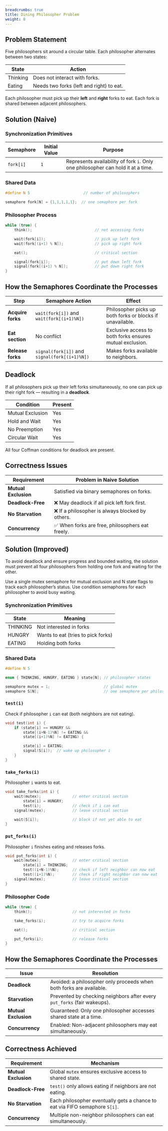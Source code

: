 ```yaml
---
breadcrumbs: true
title: Dining Philosopher Problem
weight: 8
---
```

## Problem Statement

Five philosophers sit around a circular table. Each philosopher alternates between two states:

| State    | Action                                   |
| -------- | ---------------------------------------- |
| Thinking | Does not interact with forks.            |
| Eating   | Needs two forks (left and right) to eat. |

Each philosopher must pick up their **left** and **right** forks to eat. Each fork is shared between adjacent philosophers.

## Solution (Naive)

### Synchronization Primitives

| Semaphore | Initial Value | Purpose                                                                          |
| --------- | ------------- | -------------------------------------------------------------------------------- |
| `fork[i]` | `1`           | Represents availability of fork `i`. Only one philosopher can hold it at a time. |

### Shared Data

```c
#define N 5                        // number of philosophers

semaphore fork[N] = {1,1,1,1,1};  // one semaphore per fork
```

### Philosopher Process

```c
while (true) {
    think();                            // not accessing forks

    wait(fork[i]);                      // pick up left fork
    wait(fork[(i+1) % N]);              // pick up right fork

    eat();                              // critical section

    signal(fork[i]);                    // put down left fork
    signal(fork[(i+1) % N]);            // put down right fork
}
```

## How the Semaphores Coordinate the Processes

| Step              | Semaphore Action                              | Effect                                                    |
| ----------------- | --------------------------------------------- | --------------------------------------------------------- |
| **Acquire forks** | `wait(fork[i])` and `wait(fork[(i+1)%N])`     | Philosopher picks up both forks or blocks if unavailable. |
| **Eat section**   | No conflict                                   | Exclusive access to both forks ensures mutual exclusion.  |
| **Release forks** | `signal(fork[i])` and `signal(fork[(i+1)%N])` | Makes forks available to neighbors.                       |

## Deadlock

If all philosophers pick up their left forks simultaneously, no one can pick up their right fork — resulting in a **deadlock**.

| Condition        | Present |
| ---------------- | ------- |
| Mutual Exclusion | Yes     |
| Hold and Wait    | Yes     |
| No Preemption    | Yes     |
| Circular Wait    | Yes     |

All four Coffman conditions for deadlock are present.

## Correctness Issues

| Requirement          | Problem in Naive Solution                       |
| -------------------- | ----------------------------------------------- |
| **Mutual Exclusion** | Satisfied via binary semaphores on forks.       |
| **Deadlock-Free**    | ❌ May deadlock if all pick left fork first.     |
| **No Starvation**    | ❌ If a philosopher is always blocked by others. |
| **Concurrency**      | ✅ When forks are free, philosophers eat freely. |

## Solution (Improved)

To avoid deadlock and ensure progress and bounded waiting, the solution must prevent all four philosophers from holding one fork and waiting for the other.

Use a single mutex semaphore for mutual exclusion and N state flags to track each philosopher’s status. Use condition semaphores for each philosopher to avoid busy waiting.

### Synchronization Primitives

| State    | Meaning                            |
| -------- | ---------------------------------- |
| THINKING | Not interested in forks            |
| HUNGRY   | Wants to eat (tries to pick forks) |
| EATING   | Holding both forks                 |

### Shared Data

```c
#define N 5

enum { THINKING, HUNGRY, EATING } state[N]; // philosopher states

semaphore mutex = 1;                        // global mutex
semaphore S[N];                             // one semaphore per philosopher
```

### `test(i)`

Check if philosopher `i` can eat (both neighbors are not eating).

```c
void test(int i) {
    if (state[i] == HUNGRY &&
        state[(i+N-1)%N] != EATING &&
        state[(i+1)%N] != EATING) {

        state[i] = EATING;
        signal(S[i]);  // wake up philosopher i
    }
}
```

### `take_forks(i)`

Philosopher `i` wants to eat.

```c
void take_forks(int i) {
    wait(mutex);              // enter critical section
        state[i] = HUNGRY;
        test(i);              // check if i can eat
    signal(mutex);            // leave critical section

    wait(S[i]);               // block if not yet able to eat
}
```

### `put_forks(i)`

Philosopher `i` finishes eating and releases forks.

```c
void put_forks(int i) {
    wait(mutex);              // enter critical section
        state[i] = THINKING;
        test((i+N-1)%N);      // check if left neighbor can now eat
        test((i+1)%N);        // check if right neighbor can now eat
    signal(mutex);            // leave critical section
}
```

### Philosopher Code

```c
while (true) {
    think();                  // not interested in forks

    take_forks(i);            // try to acquire forks

    eat();                    // critical section

    put_forks(i);             // release forks
}
```

## How the Semaphores Coordinate the Processes

| Issue                | Resolution                                                              |
| -------------------- | ----------------------------------------------------------------------- |
| **Deadlock**         | Avoided: a philosopher only proceeds when both forks are available.     |
| **Starvation**       | Prevented by checking neighbors after every `put_forks` (fair wakeups). |
| **Mutual Exclusion** | Guaranteed: Only one philosopher accesses shared state at a time.       |
| **Concurrency**      | Enabled: Non-adjacent philosophers may eat simultaneously.              |

## Correctness Achieved

| Requirement          | Mechanism                                                                   |
| -------------------- | --------------------------------------------------------------------------- |
| **Mutual Exclusion** | Global `mutex` ensures exclusive access to shared state.                    |
| **Deadlock-Free**    | `test()` only allows eating if neighbors are not eating.                    |
| **No Starvation**    | Each philosopher eventually gets a chance to eat via FIFO semaphore `S[i]`. |
| **Concurrency**      | Multiple non-neighbor philosophers can eat simultaneously.                  |
